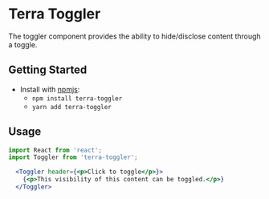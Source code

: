 # Terra Toggler

The toggler component provides the ability to hide/disclose content through a toggle.

## Getting Started

- Install with [npmjs](https://www.npmjs.com):
  - `npm install terra-toggler`
  - `yarn add terra-toggler`

## Usage

```jsx
import React from 'react';
import Toggler from 'terra-toggler';

  <Toggler header={<p>Click to toggle</p>}>
    {<p>This visibility of this content can be toggled.</p>}
  </Toggler>
```
